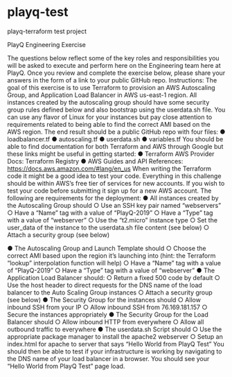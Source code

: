 # playq-test
playq-terraform test project

PlayQ Engineering Exercise

The questions below reflect some of the key roles and responsibilities you will be asked to
execute and perform here on the Engineering team here at PlayQ. Once you review and
complete the exercise below, please share your answers in the form of a link to your public
GitHub repo.
Instructions:
The goal of this exercise is to use Terraform to provision an AWS Autoscaling Group, and
Application Load Balancer in AWS us-east-1 region. All instances created by the autoscaling
group should have some security group rules defined below and also bootstrap using the
userdata.sh file. You can use any flavor of Linux for your instances but pay close attention to
requirements related to being able to find the correct AMI based on the AWS region.
The end result should be a public GitHub repo with four files:
  ● loadbalancer.tf
  ● autoscaling.tf
  ● userdata.sh
  ● variables.tf
You should be able to find documentation for both Terraform and AWS through Google but these
links might be useful in getting started:
  ● Terraform AWS Provider Docs: Terraform Registry
  ● AWS Guides and API References: https://docs.aws.amazon.com/#lang/en_us
When writing the Terraform code it might be a good idea to test your code. Everything in this
challenge should be within AWS’s free tier of services for new accounts. If you wish to test your
code before submitting it sign up for a new AWS account.
The following are requirements for the deployment:
● All instances created by the Autoscaling Group should
  ○ Use an SSH key pair named “webservers”
  ○ Have a “Name” tag with a value of “PlayQ-2019”
  ○ Have a “Type” tag with a value of “webserver”
  ○ Use the “t2.micro” instance type
  ○ Set the user_data of the instance to the userdata.sh file content (see below)
  ○ Attach a security group (see below)

● The Autoscaling Group and Launch Template should
  ○ Choose the correct AMI based upon the region it’s launching into (hint: the
  Terraform “lookup” interpolation function will help)
  ○ Have a “Name” tag with a value of “PlayQ-2019”
  ○ Have a “Type” tag with a value of “webserver”
● The Application Load Balancer should:
  ○ Return a fixed 500 code by default
  ○ Use the host header to direct requests for the DNS name of the load balancer to
  the Auto Scaling Group instances
  ○ Attach a security group (see below)
● The Security Group for the instances should
  ○ Allow inbound SSH from your IP
  ○ Allow inbound SSH from 76.169.181.157
  ○ Secure the instances appropriately
● The Security Group for the Load Balancer should
  ○ Allow inbound HTTP from everywhere
  ○ Allow all outbound traffic to everywhere
● The userdata.sh Script should
  ○ Use the appropriate package manager to install the apache2 webserver
  ○ Setup an index.html for apache to server that says “Hello World from PlayQ Test”
  You should then be able to test if your infrastructure is working by navigating to the DNS name of
  your load balancer in a browser. You should see your “Hello World from PlayQ Test” page load.
